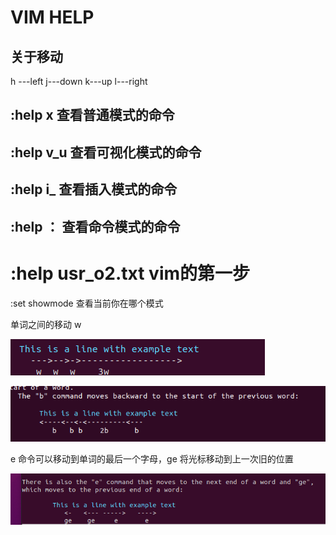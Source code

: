 # VIM HELP

## 关于移动

h ---left j---down k---up l---right

## :help x 查看普通模式的命令

## :help v_u 查看可视化模式的命令

## :help i_ 查看插入模式的命令

## :help ： 查看命令模式的命令

# :help usr_o2.txt vim的第一步

:set showmode 查看当前你在哪个模式

单词之间的移动           w 

![image-20201106151458709](image/image-20201106151458709.png)

![image-20201106151604682](image/image-20201106151604682.png)

e 命令可以移动到单词的最后一个字母，ge 将光标移动到上一次旧的位置

![image-20201106151824464](image/image-20201106151824464.png)



















